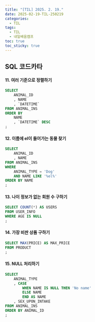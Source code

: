 ```yaml
---
title: "[TIL] 2025. 2. 19."
date: 2025-02-19-TIL-250219
categories:
  - TIL
tags:
  - TIL
  - 내일배움캠프
toc: true
toc_sticky: true
---
```

## SQL 코드카타

#### 11. 여러 기준으로 정렬하기
```sql
SELECT
    ANIMAL_ID
    , NAME
    , `DATETIME`
FROM ANIMAL_INS
ORDER BY
    NAME
    , `DATETIME` DESC
;
```

#### 12. 이름에 el이 들어가는 동물 찾기
```sql
SELECT
    ANIMAL_ID
    , NAME
FROM ANIMAL_INS
WHERE
    ANIMAL_TYPE = 'Dog'
    AND NAME LIKE '%el%'
ORDER BY NAME
;
```

#### 13. 나이 정보가 없는 회원 수 구하기
```sql
SELECT COUNT(*) AS USERS
FROM USER_INFO
WHERE AGE IS NULL
;
```

#### 14. 가장 비싼 상품 구하기
```sql
SELECT MAX(PRICE) AS MAX_PRICE
FROM PRODUCT
;
```

#### 15. NULL 처리하기
```sql
SELECT
    ANIMAL_TYPE
    , CASE
        WHEN NAME IS NULL THEN 'No name'
        ELSE NAME
        END AS NAME
    , SEX_UPON_INTAKE
FROM ANIMAL_INS
ORDER BY ANIMAL_ID
;
```
